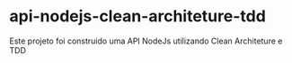 # api-nodejs-clean-architeture-tdd
Este projeto foi construido uma API NodeJs utilizando Clean Architeture e TDD 
